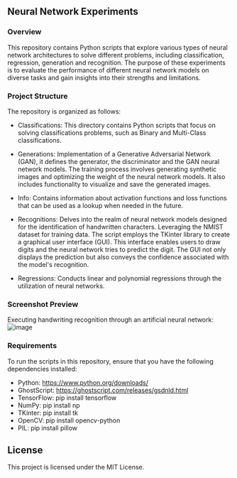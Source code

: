## Neural Network Experiments

### Overview
This repository contains Python scripts that explore various types of neural network architectures to solve different problems, including classification, regression, generation and recognition. The purpose of these experiments is to evaluate the performance of different neural network models on diverse tasks and gain insights into their strengths and limitations.


### Project Structure
The repository is organized as follows:

- Classifications: This directory contains Python scripts that focus on solving classifications problems, such as Binary and Multi-Class classifications.

- Generations: Implementation of a Generative Adversarial Network (GAN), it defines the generator, the discriminator and the GAN neural network models. The training process involves generating synthetic images and optimizing the weight of the neural network models. It also includes functionality to visualize and save the generated images.

- Info: Contains information about activation functions and loss functions that can be used as a lookup when needed in the future.

- Recognitions: Delves into the realm of neural network models designed for the identification of handwritten characters. Leveraging the NMIST dataset for training data. The script employs the TKinter library to create a graphical user interface (GUI). This interface enables users to draw digits and the neural network tries to predict the digit. The GUI not only displays the prediction but also conveys the confidence associated with the model's recognition.

- Regressions: Conducts linear and polynomial regressions through the utilization of neural networks.


### Screenshot Preview

Executing handwriting recognition through an artificial neural network:
![image](https://github.com/TobiasSjoholm1995/AI/assets/43572826/404906f8-f405-44ce-b03c-e0379122b17b)



### Requirements
To run the scripts in this repository, ensure that you have the following dependencies installed:

- Python:  https://www.python.org/downloads/
- GhostScript:  https://ghostscript.com/releases/gsdnld.html 
- TensorFlow:  pip install tensorflow 
- NumPy:  pip install np
- TKinter:  pip install tk
- OpenCV:  pip install opencv-python
- PIL:  pip install pillow


## License
This project is licensed under the MIT License.
